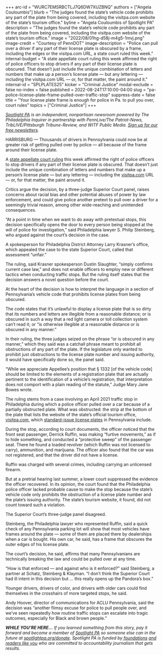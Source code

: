 +++
arc-id = "WURC7EMSRBCTLJ7Q6DW7XUZBNQ"
authors = ["Angela Couloumbis"]
blurb = "The judges found the state’s vehicle code prohibits any part of the plate from being covered, including the visitpa.com website of the state’s tourism office."
byline = "Angela Couloumbis of Spotlight PA"
description = "The judges found the state’s vehicle code prohibits any part of the plate from being covered, including the visitpa.com website of the state’s tourism office."
image = "2022/08/01hg-d58j-m4g5-1mvj.png"
image-credit = "Courtesy of PennDOT"
image-description = "Police can pull over a driver if any part of their license plate is obscured by a frame, including the edges or the visitpa.com URL, a state court ruled this week."
internal-budget = "A state appellate court ruling this week affirmed the right of police officers to stop drivers if any part of their license plate is obscured. That doesn’t just include the unique combination of letters and numbers that make up a person’s license plate — but any lettering — including the visitpa.com URL — or, for that matter, the paint around it."
internal-id = "SPLPLATES25"
kicker = "Criminal Justice"
modal-exclude = false
no-index = false
published = 2022-08-24T17:10:00-04:00
slug = "pa-police-license-plate-frame-pulled-over-traffic-stop"
suppress-date = false
title = "Your license plate frame is enough for police in Pa. to pull you over, court rules"
topics = ["Criminal Justice"]
+++

<a href="https://www.spotlightpa.org/"><i>Spotlight PA</i></a><i> is an independent, nonpartisan newsroom powered by The Philadelphia Inquirer in partnership with PennLive/The Patriot-News, TribLIVE/Pittsburgh Tribune-Review, and WITF Public Media. </i><a href="https://www.spotlightpa.org/newsletters"><i>Sign up for our free newsletters</i></a><i>.</i>

HARRISBURG — Thousands of drivers in Pennsylvania could now be at greater risk of getting pulled over by police — all because of the frame around their license plate.

A <a href="https://www.pacourts.us/assets/opinions/Superior/out/J-S17005-22o%20-%20105250310195477950.pdf?cb=1">state appellate court ruling</a> this week affirmed the right of police officers to stop drivers if any part of their license plate is obscured. That doesn’t just include the unique combination of letters and numbers that make up a person’s license plate — but any lettering — including the <a href="http://visitpa.com" target="_blank">visitpa.com</a> URL — or, for that matter, the paint around it.

Critics argue the decision, by a three-judge Superior Court panel, raises concerns about racial bias and other potential abuses of power by law enforcement, and could give police another pretext to pull over a driver for a seemingly trivial reason, among other wide-reaching and unintended consequences.

“At a point in time when we want to do away with pretextual stops, this decision specifically opens the door to every person being stopped at the will of police for investigation,” said Philadelphia lawyer S. Philip Steinberg, who argued against the court’s decision in the case.

A spokesperson for Philadelphia District Attorney Larry Krasner’s office, which appealed the case to the state Superior Court, called that assessment “unfair.”

The ruling, said Krasner spokesperson Dustin Slaughter, “simply confirms current case law,” and does not enable officers to employ new or different tactics when conducting traffic stops. But the ruling itself states that the decision answers a novel question before the court.

At the heart of the decision is how to interpret the language in a section of Pennsylvania’s vehicle code that prohibits license plates from being obscured.

The code states that it’s unlawful to display a license plate that is so dirty that its numbers and letters are illegible from a reasonable distance; or is obscured in such a way that a red light camera or toll collection system can’t read it; or “is otherwise illegible at a reasonable distance or is obscured in any manner.”

In their ruling, the three judges seized on the phrase “or is obscured in any manner,” which they said was a catchall phrase meant to prohibit all obstructions of any part of the plate. If the legislature only wanted to prohibit just obstructions to the license plate number and issuing authority, it would have specifically done so, the panel said.

“While we appreciate Appellee’s position that § 1332 [of the vehicle code] should be limited to the elements of a registration plate that are actually pertinent to the identification of a vehicle’s registration, that interpretation does not comport with a plain reading of the statute,” Judge Mary Jane Bowes wrote.

The ruling stems from a case involving an April 2021 traffic stop in Philadelphia during which a police officer pulled over a car because of a partially obstructed plate. What was obstructed: the strip at the bottom of the plate that lists the website of the state’s official tourism office, <a href="http://visitpa.com" target="_blank">visitpa.com</a>, which <a href="https://www.dmv.pa.gov/VEHICLE-SERVICES/Registration%20Plates/Standard-Issue-License-Plate/Pages/standard-license-plates.aspx#:~:text=Pennsylvania's%20Standard%20Registration%20Plate,%2C%20www.visitPA.com.">standard-issue license plates</a> in Pennsylvania include.

During the stop, according to court documents, the officer noticed that the front seat passenger, Derrick Ruffin, was making “furtive movements,” as if to hide something, and conducted a “protective sweep” of the passenger seat. There he found a loaded revolver (which Ruffin was not licensed to carry), ammunition, and marijuana. The officer also found that the car was not registered, and that the driver did not have a license.

Ruffin was charged with several crimes, including carrying an unlicensed firearm.

But at a pretrial hearing last summer, a lower court suppressed the evidence the officer recovered. In its opinion, the court found that the Philadelphia police officer lacked probable cause to make the stop because the state’s vehicle code only prohibits the obstruction of a license plate number and the plate’s issuing authority. The state’s tourism website, it found, did not count toward such a violation.

The Superior Court’s three-judge panel disagreed.

Steinberg, the Philadelphia lawyer who represented Ruffin, said a quick check of any Pennsylvania parking lot will show that most vehicles have frames around the plate — some of them are placed there by dealerships when a car is bought. His own car, he said, has a frame that obscures the outer edges of his license plate.

The court’s decision, he said, affirms that many Pennsylvanians are technically breaking the law and could be pulled over at any time.

“How is that enforced — and against who is it enforced?” said Steinberg, a partner at Schatz, Steinberg &amp; Klayman. “I don’t think the Superior Court had ill intent in this decision but … this really opens up the Pandora’s box.”

Younger drivers, drivers of color, and drivers with older cars could find themselves in the crosshairs of more targeted stops, he said.

Andy Hoover, director of communications for ACLU Pennsylvania, said the decision was “another flimsy excuse for police to pull people over, and we’ve seen repeatedly how routine traffic stops can escalate into tragic outcomes, especially for Black and brown people.”

<i><b>WHILE YOU’RE HERE...</b></i><i> If you learned something from this story, pay it forward and become a member of </i><a href="https://www.spotlightpa.org/"><i>Spotlight PA</i></a><i> so someone else can in the future at </i><a href="http://spotlightpa.org/donate"><i>spotlightpa.org/donate</i></a><i>. Spotlight PA is funded by</i><a href="https://www.spotlightpa.org/support"><i> foundations</i></a><i> </i><a href="https://www.spotlightpa.org/support"><i>and readers like you</i></a><i> who are committed to accountability journalism that gets results.</i>
